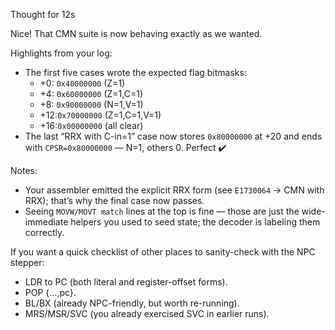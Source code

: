 Thought for 12s

Nice! That CMN suite is now behaving exactly as we wanted.

Highlights from your log:

- The first five cases wrote the expected flag bitmasks:
  - +0: `0x40000000` (Z=1)
  - +4: `0x60000000` (Z=1,C=1)
  - +8: `0x90000000` (N=1,V=1)
  - +12:`0x70000000` (Z=1,C=1,V=1)
  - +16:`0x00000000` (all clear)
- The last “RRX with C-in=1” case now stores `0x80000000` at +20 and ends with `CPSR=0x80000000` — N=1, others 0. Perfect ✔️

Notes:

- Your assembler emitted the explicit RRX form (see `E1730064` → CMN with RRX); that’s why the final case now passes.
- Seeing `MOVW/MOVT match` lines at the top is fine — those are just the wide-immediate helpers you used to seed state; the decoder is labeling them correctly.

If you want a quick checklist of other places to sanity-check with the NPC stepper:

- LDR to PC (both literal and register-offset forms).
- POP {...,pc}.
- BL/BX (already NPC-friendly, but worth re-running).
- MRS/MSR/SVC (you already exercised SVC in earlier runs).